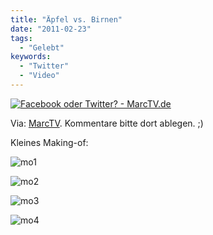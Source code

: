 ```yaml
---
title: "Äpfel vs. Birnen"
date: "2011-02-23"
tags:
  - "Gelebt"
keywords:
  - "Twitter"
  - "Video"
---
```


[![Facebook oder Twitter? - MarcTV.de](/img/codecandies/marctv.jpg)](https://www.youtube.com/watch?v=1hsbYzWLNLc)

Via: [MarcTV](http://www.marctv.de/blog/2011/02/23/twitter-oder-facebook/). Kommentare bitte dort ablegen. ;)

Kleines Making-of:

![](/img/codecandies/mo1.jpg "mo1")

![](/img/codecandies/mo2.jpg "mo2")

![](/img/codecandies/mo3.jpg "mo3")

![](/img/codecandies/mo4.jpg "mo4")
